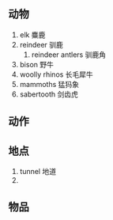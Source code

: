 
## 动物
1. elk 麋鹿
2. reindeer 驯鹿
	1. reindeer antlers 驯鹿角
3. bison 野牛
4. woolly rhinos 长毛犀牛
5. mammoths 猛犸象
6. sabertooth 剑齿虎

## 动作
## 地点
1. tunnel 地道
2. 

## 物品


